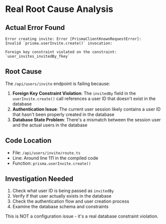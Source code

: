# Real Root Cause Analysis

## Actual Error Found

```
Error creating invite: Error [PrismaClientKnownRequestError]: 
Invalid `prisma.userInvite.create()` invocation:

Foreign key constraint violated on the constraint: `user_invites_invitedBy_fkey`
```

## Root Cause
The `/api/users/invite` endpoint is failing because:

1. **Foreign Key Constraint Violation**: The `invitedBy` field in the `userInvite.create()` call references a user ID that doesn't exist in the database
2. **Authentication Issue**: The current user session likely contains a user ID that hasn't been properly created in the database
3. **Database State Problem**: There's a mismatch between the session user and the actual users in the database

## Code Location
- File: `/api/users/invite/route.ts`
- Line: Around line 111 in the compiled code
- Function: `prisma.userInvite.create()`

## Investigation Needed
1. Check what user ID is being passed as `invitedBy`
2. Verify if that user actually exists in the database
3. Check the authentication flow and user creation process
4. Examine the database schema and constraints

This is NOT a configuration issue - it's a real database constraint violation.

